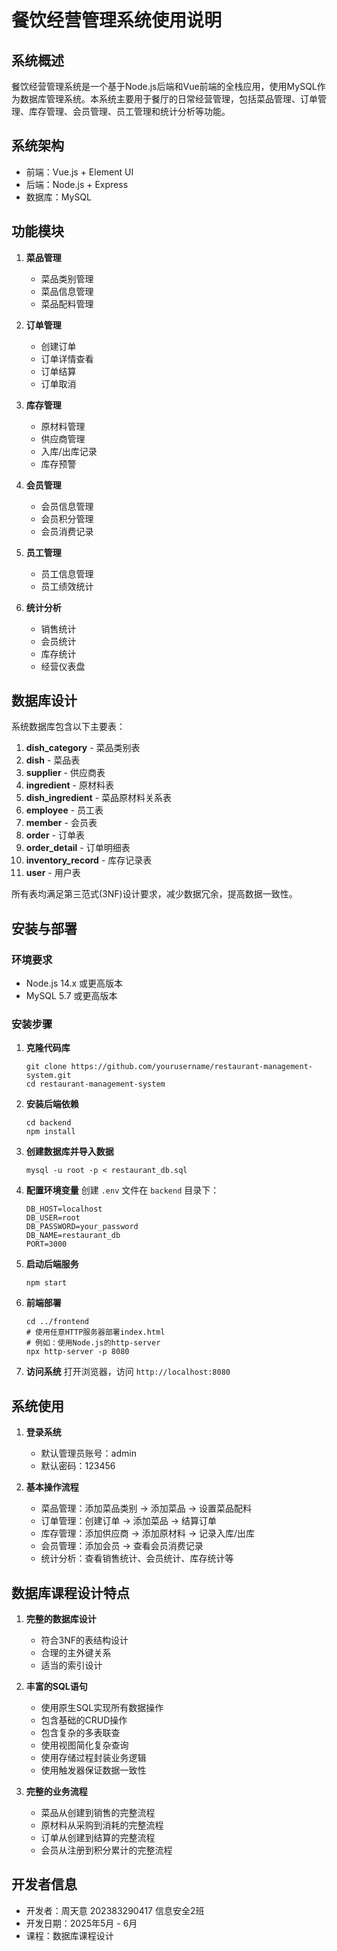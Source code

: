 # 餐饮经营管理系统使用说明

## 系统概述

餐饮经营管理系统是一个基于Node.js后端和Vue前端的全栈应用，使用MySQL作为数据库管理系统。本系统主要用于餐厅的日常经营管理，包括菜品管理、订单管理、库存管理、会员管理、员工管理和统计分析等功能。

## 系统架构

- 前端：Vue.js + Element UI
- 后端：Node.js + Express
- 数据库：MySQL

## 功能模块

1. **菜品管理**
   - 菜品类别管理
   - 菜品信息管理
   - 菜品配料管理

2. **订单管理**
   - 创建订单
   - 订单详情查看
   - 订单结算
   - 订单取消

3. **库存管理**
   - 原材料管理
   - 供应商管理
   - 入库/出库记录
   - 库存预警

4. **会员管理**
   - 会员信息管理
   - 会员积分管理
   - 会员消费记录

5. **员工管理**
   - 员工信息管理
   - 员工绩效统计

6. **统计分析**
   - 销售统计
   - 会员统计
   - 库存统计
   - 经营仪表盘

## 数据库设计

系统数据库包含以下主要表：

1. **dish_category** - 菜品类别表
2. **dish** - 菜品表
3. **supplier** - 供应商表
4. **ingredient** - 原材料表
5. **dish_ingredient** - 菜品原材料关系表
6. **employee** - 员工表
7. **member** - 会员表
8. **order** - 订单表
9. **order_detail** - 订单明细表
10. **inventory_record** - 库存记录表
11. **user** - 用户表

所有表均满足第三范式(3NF)设计要求，减少数据冗余，提高数据一致性。

## 安装与部署

### 环境要求

- Node.js 14.x 或更高版本
- MySQL 5.7 或更高版本

### 安装步骤

1. **克隆代码库**
   ```
   git clone https://github.com/yourusername/restaurant-management-system.git
   cd restaurant-management-system
   ```

2. **安装后端依赖**
   ```
   cd backend
   npm install
   ```

3. **创建数据库并导入数据**
   ```
   mysql -u root -p < restaurant_db.sql
   ```

4. **配置环境变量**
   创建 `.env` 文件在 `backend` 目录下：
   ```
   DB_HOST=localhost
   DB_USER=root
   DB_PASSWORD=your_password
   DB_NAME=restaurant_db
   PORT=3000
   ```

5. **启动后端服务**
   ```
   npm start
   ```

6. **前端部署**
   ```
   cd ../frontend
   # 使用任意HTTP服务器部署index.html
   # 例如：使用Node.js的http-server
   npx http-server -p 8080
   ```

7. **访问系统**
   打开浏览器，访问 `http://localhost:8080`

## 系统使用

1. **登录系统**
   - 默认管理员账号：admin
   - 默认密码：123456

2. **基本操作流程**
   - 菜品管理：添加菜品类别 -> 添加菜品 -> 设置菜品配料
   - 订单管理：创建订单 -> 添加菜品 -> 结算订单
   - 库存管理：添加供应商 -> 添加原材料 -> 记录入库/出库
   - 会员管理：添加会员 -> 查看会员消费记录
   - 统计分析：查看销售统计、会员统计、库存统计等

## 数据库课程设计特点

1. **完整的数据库设计**
   - 符合3NF的表结构设计
   - 合理的主外键关系
   - 适当的索引设计

2. **丰富的SQL语句**
   - 使用原生SQL实现所有数据操作
   - 包含基础的CRUD操作
   - 包含复杂的多表联查
   - 使用视图简化复杂查询
   - 使用存储过程封装业务逻辑
   - 使用触发器保证数据一致性

3. **完整的业务流程**
   - 菜品从创建到销售的完整流程
   - 原材料从采购到消耗的完整流程
   - 订单从创建到结算的完整流程
   - 会员从注册到积分累计的完整流程

## 开发者信息

- 开发者：周天意 202383290417 信息安全2班
- 开发日期：2025年5月 - 6月
- 课程：数据库课程设计

